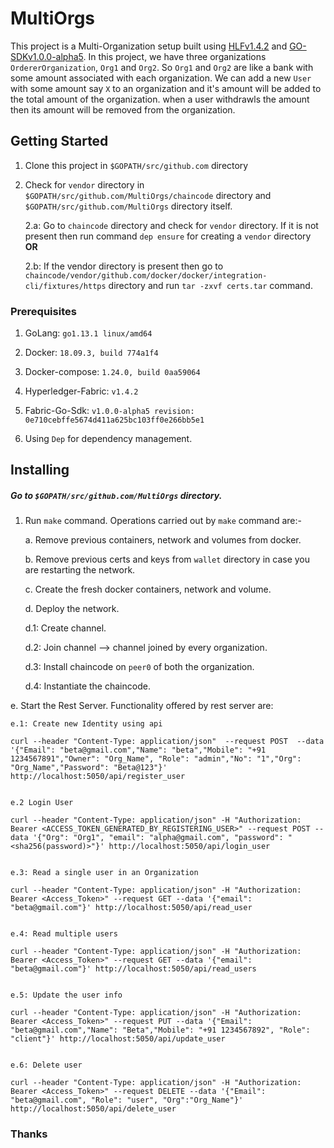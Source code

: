 # MultiOrgs
This project is a Multi-Organization setup built using [HLFv1.4.2](https://github.com/hyperledger/fabric/tree/v1.4.2) and [GO-SDKv1.0.0-alpha5](https://github.com/hyperledger/fabric-sdk-go/tree/v1.0.0-alpha5). In this project, we have three organizations `OrdererOrganization`, `Org1` and `Org2`. So `Org1` and `Org2` are like a bank with some amount associated with each organization. We can add a new `User` with some amount say `X` to an organization and it's amount will be added to the total amount of the organization. when a user withdrawls the amount then its amount will be removed from the organization.

## Getting Started
1. Clone this project in `$GOPATH/src/github.com` directory

2. Check for `vendor` directory in `$GOPATH/src/github.com/MultiOrgs/chaincode` directory and `$GOPATH/src/github.com/MultiOrgs` directory itself.
  
      2.a: Go to `chaincode` directory and check for `vendor` directory. If it is not present then run command `dep ensure` for creating a `vendor` directory **OR** 

      2.b: If the vendor directory is present then go to `chaincode/vendor/github.com/docker/docker/integration-cli/fixtures/https` directory and run `tar -zxvf certs.tar` command.

### Prerequisites

1. GoLang: `go1.13.1 linux/amd64`

2. Docker: `18.09.3, build 774a1f4`

3. Docker-compose: `1.24.0, build 0aa59064`

4. Hyperledger-Fabric: `v1.4.2`

5. Fabric-Go-Sdk: `v1.0.0-alpha5 revision: 0e710cebffe5674d411a625bc103ff0e266bb5e1`

6. Using `Dep` for dependency management.

## Installing 
##### Go to `$GOPATH/src/github.com/MultiOrgs` directory.
1. Run `make` command. Operations carried out by `make` command are:-

   a. Remove previous containers, network and volumes from docker. 
   
   b. Remove previous certs and keys from `wallet` directory in case you are restarting the network.
   
   c. Create the fresh docker containers, network and volume. 
   
   d. Deploy the network.
   
    d.1: Create channel.
    
    d.2: Join channel --> channel joined by every organization.
    
    d.3: Install chaincode on `peer0` of both the organization.
    
    d.4: Instantiate the chaincode.
    
  e. Start the Rest Server. Functionality offered by rest server are:
    
    e.1: Create new Identity using api
    
    curl --header "Content-Type: application/json"  --request POST  --data '{"Email": "beta@gmail.com","Name": "beta","Mobile": "+91 1234567891","Owner": "Org_Name", "Role": "admin","No": "1","Org": "Org_Name","Password": "Beta@123"}' http://localhost:5050/api/register_user
    
    
    e.2 Login User 
    
    curl --header "Content-Type: application/json" -H "Authorization: Bearer <ACCESS_TOKEN_GENERATED_BY_REGISTERING_USER>" --request POST --data '{"Org": "Org1", "email": "alpha@gmail.com", "password": "<sha256(password)>"}' http://localhost:5050/api/login_user
    
    
    e.3: Read a single user in an Organization
    
    curl --header "Content-Type: application/json" -H "Authorization: Bearer <Access_Token>" --request GET --data '{"email": "beta@gmail.com"}' http://localhost:5050/api/read_user
    
    
    e.4: Read multiple users
    
    curl --header "Content-Type: application/json" -H "Authorization: Bearer <Access_Token>" --request GET --data '{"email": "beta@gmail.com"}' http://localhost:5050/api/read_users
    
    
    e.5: Update the user info
    
    curl --header "Content-Type: application/json" -H "Authorization: Bearer <Access_Token>" --request PUT --data '{"Email": "beta@gmail.com","Name": "Beta","Mobile": "+91 1234567892", "Role": "client"}' http://localhost:5050/api/update_user
    
    
    e.6: Delete user
    
    curl --header "Content-Type: application/json" -H "Authorization: Bearer <Access_Token>" --request DELETE --data '{"Email": "beta@gmail.com", "Role": "user", "Org":"Org_Name"}' http://localhost:5050/api/delete_user
   
   
### Thanks   
